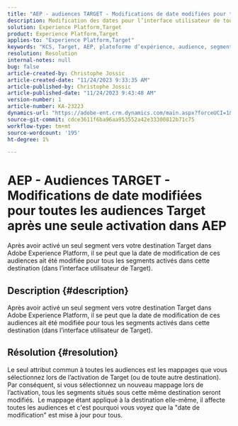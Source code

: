 ```yaml
---
title: "AEP - audiences TARGET - Modifications de date modifiées pour toutes les audiences Target après une seule activation dans AEP"
description: Modification des dates pour l’interface utilisateur de toutes les audiences Target après une seule activation dans AEP
solution: Experience Platform,Target
product: Experience Platform,Target
applies-to: "Experience Platform,Target"
keywords: "KCS, Target, AEP, plateforme d’expérience, audience, segment, activation, modification, date"
resolution: Resolution
internal-notes: null
bug: false
article-created-by: Christophe Jossic
article-created-date: "11/24/2023 9:33:35 AM"
article-published-by: Christophe Jossic
article-published-date: "11/24/2023 9:43:48 AM"
version-number: 1
article-number: KA-23223
dynamics-url: "https://adobe-ent.crm.dynamics.com/main.aspx?forceUCI=1&pagetype=entityrecord&etn=knowledgearticle&id=f4b06785-ac8a-ee11-8179-6045bd006e5a"
source-git-commit: cdce3611f6ba96aa953552a42e33300812b71c75
workflow-type: tm+mt
source-wordcount: '195'
ht-degree: 1%

---
```


# AEP - Audiences TARGET - Modifications de date modifiées pour toutes les audiences Target après une seule activation dans AEP


Après avoir activé un seul segment vers votre destination Target dans Adobe Experience Platform, il se peut que la date de modification de ces audiences ait été modifiée pour tous les segments activés dans cette destination (dans l’interface utilisateur de Target).

## Description {#description}

Après avoir activé un seul segment vers votre destination Target dans Adobe Experience Platform, il se peut que la date de modification de ces audiences ait été modifiée pour tous les segments activés dans cette destination (dans l’interface utilisateur de Target).

## Résolution {#resolution}


Le seul attribut commun à toutes les audiences est les mappages que vous sélectionnez lors de l’activation de Target (ou de toute autre destination). Par conséquent, si vous sélectionnez un nouveau mappage lors de l’activation, tous les segments situés sous cette même destination seront modifiés. 
Le mappage étant appliqué à la destination elle-même, il affecte toutes les audiences et c&#39;est pourquoi vous voyez que la &quot;date de modification&quot; est mise à jour pour tous.
